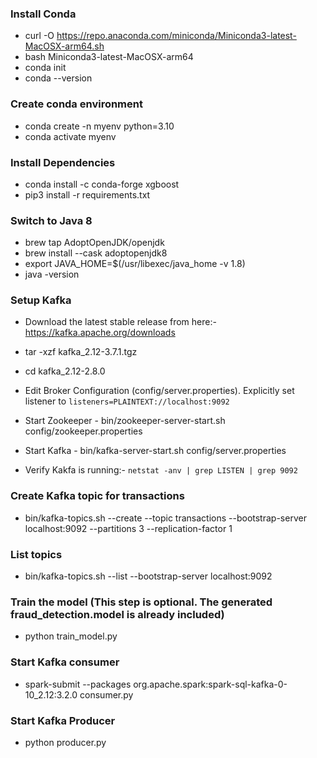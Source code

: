 ### Install Conda
- curl -O https://repo.anaconda.com/miniconda/Miniconda3-latest-MacOSX-arm64.sh
- bash Miniconda3-latest-MacOSX-arm64
- conda init
- conda --version

### Create conda environment
- conda create -n myenv python=3.10
- conda activate myenv

### Install Dependencies
- conda install -c conda-forge xgboost
- pip3 install -r requirements.txt

### Switch to Java 8

- brew tap AdoptOpenJDK/openjdk
- brew install --cask adoptopenjdk8
- export JAVA_HOME=$(/usr/libexec/java_home -v 1.8)
- java -version

### Setup Kafka

- Download the latest stable release from here:- https://kafka.apache.org/downloads
- tar -xzf kafka_2.12-3.7.1.tgz
- cd kafka_2.12-2.8.0

- Edit Broker Configuration (config/server.properties). Explicitly set listener to `listeners=PLAINTEXT://localhost:9092`

- Start Zookeeper - bin/zookeeper-server-start.sh config/zookeeper.properties
- Start Kafka - bin/kafka-server-start.sh config/server.properties
- Verify Kakfa is running:- `netstat -anv | grep LISTEN | grep 9092`

### Create Kafka topic for transactions
- bin/kafka-topics.sh --create --topic transactions --bootstrap-server localhost:9092 --partitions 3 --replication-factor 1

### List topics
- bin/kafka-topics.sh --list --bootstrap-server localhost:9092


### Train the model (This step is optional. The generated fraud_detection.model is already included)
- python train_model.py

### Start Kafka consumer
- spark-submit --packages org.apache.spark:spark-sql-kafka-0-10_2.12:3.2.0 consumer.py

### Start Kafka Producer
- python producer.py
